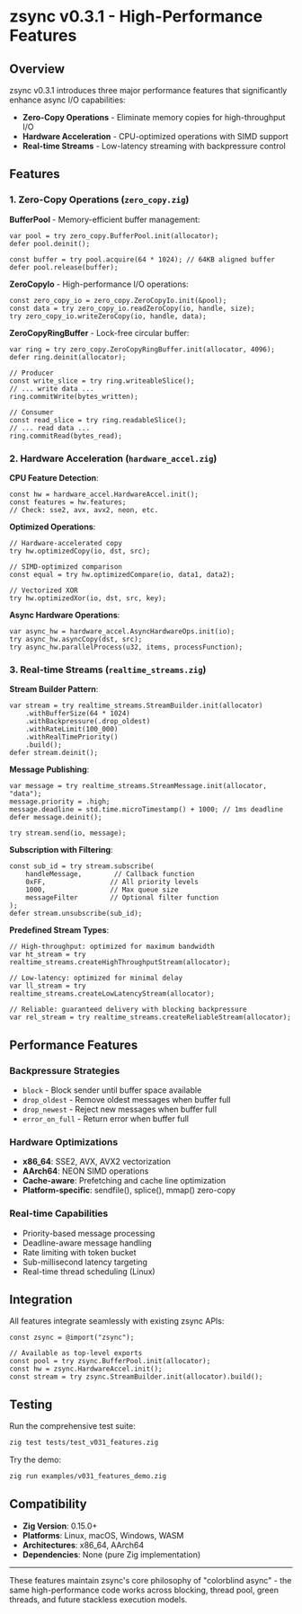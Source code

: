 # zsync v0.3.1 - High-Performance Features

## Overview
zsync v0.3.1 introduces three major performance features that significantly enhance async I/O capabilities:

- **Zero-Copy Operations** - Eliminate memory copies for high-throughput I/O
- **Hardware Acceleration** - CPU-optimized operations with SIMD support  
- **Real-time Streams** - Low-latency streaming with backpressure control

## Features

### 1. Zero-Copy Operations (`zero_copy.zig`)

**BufferPool** - Memory-efficient buffer management:
```zig
var pool = try zero_copy.BufferPool.init(allocator);
defer pool.deinit();

const buffer = try pool.acquire(64 * 1024); // 64KB aligned buffer
defer pool.release(buffer);
```

**ZeroCopyIo** - High-performance I/O operations:
```zig
const zero_copy_io = zero_copy.ZeroCopyIo.init(&pool);
const data = try zero_copy_io.readZeroCopy(io, handle, size);
try zero_copy_io.writeZeroCopy(io, handle, data);
```

**ZeroCopyRingBuffer** - Lock-free circular buffer:
```zig
var ring = try zero_copy.ZeroCopyRingBuffer.init(allocator, 4096);
defer ring.deinit(allocator);

// Producer
const write_slice = try ring.writeableSlice();
// ... write data ...
ring.commitWrite(bytes_written);

// Consumer  
const read_slice = try ring.readableSlice();
// ... read data ...
ring.commitRead(bytes_read);
```

### 2. Hardware Acceleration (`hardware_accel.zig`)

**CPU Feature Detection**:
```zig
const hw = hardware_accel.HardwareAccel.init();
const features = hw.features;
// Check: sse2, avx, avx2, neon, etc.
```

**Optimized Operations**:
```zig
// Hardware-accelerated copy
try hw.optimizedCopy(io, dst, src);

// SIMD-optimized comparison
const equal = try hw.optimizedCompare(io, data1, data2);

// Vectorized XOR
try hw.optimizedXor(io, dst, src, key);
```

**Async Hardware Operations**:
```zig
var async_hw = hardware_accel.AsyncHardwareOps.init(io);
try async_hw.asyncCopy(dst, src);
try async_hw.parallelProcess(u32, items, processFunction);
```

### 3. Real-time Streams (`realtime_streams.zig`)

**Stream Builder Pattern**:
```zig
var stream = try realtime_streams.StreamBuilder.init(allocator)
    .withBufferSize(64 * 1024)
    .withBackpressure(.drop_oldest)
    .withRateLimit(100_000)
    .withRealTimePriority()
    .build();
defer stream.deinit();
```

**Message Publishing**:
```zig
var message = try realtime_streams.StreamMessage.init(allocator, "data");
message.priority = .high;
message.deadline = std.time.microTimestamp() + 1000; // 1ms deadline
defer message.deinit();

try stream.send(io, message);
```

**Subscription with Filtering**:
```zig
const sub_id = try stream.subscribe(
    handleMessage,        // Callback function
    0xFF,                // All priority levels  
    1000,                // Max queue size
    messageFilter        // Optional filter function
);
defer stream.unsubscribe(sub_id);
```

**Predefined Stream Types**:
```zig
// High-throughput: optimized for maximum bandwidth
var ht_stream = try realtime_streams.createHighThroughputStream(allocator);

// Low-latency: optimized for minimal delay
var ll_stream = try realtime_streams.createLowLatencyStream(allocator);

// Reliable: guaranteed delivery with blocking backpressure
var rel_stream = try realtime_streams.createReliableStream(allocator);
```

## Performance Features

### Backpressure Strategies
- `block` - Block sender until buffer space available
- `drop_oldest` - Remove oldest messages when buffer full
- `drop_newest` - Reject new messages when buffer full  
- `error_on_full` - Return error when buffer full

### Hardware Optimizations
- **x86_64**: SSE2, AVX, AVX2 vectorization
- **AArch64**: NEON SIMD operations
- **Cache-aware**: Prefetching and cache line optimization
- **Platform-specific**: sendfile(), splice(), mmap() zero-copy

### Real-time Capabilities
- Priority-based message processing
- Deadline-aware message handling
- Rate limiting with token bucket
- Sub-millisecond latency targeting
- Real-time thread scheduling (Linux)

## Integration

All features integrate seamlessly with existing zsync APIs:

```zig
const zsync = @import("zsync");

// Available as top-level exports
const pool = try zsync.BufferPool.init(allocator);
const hw = zsync.HardwareAccel.init();
const stream = try zsync.StreamBuilder.init(allocator).build();
```

## Testing

Run the comprehensive test suite:
```bash
zig test tests/test_v031_features.zig
```

Try the demo:
```bash
zig run examples/v031_features_demo.zig
```

## Compatibility

- **Zig Version**: 0.15.0+
- **Platforms**: Linux, macOS, Windows, WASM
- **Architectures**: x86_64, AArch64
- **Dependencies**: None (pure Zig implementation)

---

These features maintain zsync's core philosophy of "colorblind async" - the same high-performance code works across blocking, thread pool, green threads, and future stackless execution models.